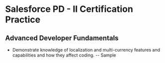 # Salesforce PD - II Certification Practice

## Advanced Developer Fundamentals
- Demonstrate knowledge of localization and multi-currency features and capabilities and how they affect coding.
-- Sample 
